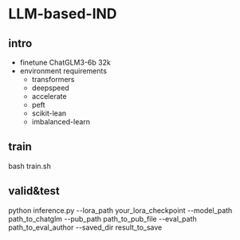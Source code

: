 # LLM-based-IND

## intro
- finetune ChatGLM3-6b 32k
- environment requirements
    - transformers
    - deepspeed 
    - accelerate
    - peft
    - scikit-lean
    - imbalanced-learn

## train
bash train.sh

## valid&test
python inference.py --lora_path your_lora_checkpoint --model_path path_to_chatglm --pub_path path_to_pub_file --eval_path path_to_eval_author --saved_dir result_to_save